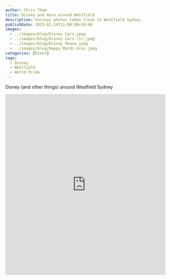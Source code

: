 ```yaml
---
author: Chris Tham
title: Disney and more around Westfield
description: Various photos taken close to Westfield Sydney
publishDate: 2023-02-24T11:00:00+10:00
images: 
  - ../images/blog/Disney Cars.jpeg
  - ../images/blog/Disney Cars (1).jpeg
  - ../images/blog/Disney Moana.jpeg
  - ../images/blog/Happy Mardi Gras.jpeg
categories: [Event]
tags:
  - Disney
  - Westfield
  - World Pride
---
```


Disney (and other things) around Westfield Sydney

<iframe src="https://www.facebook.com/plugins/post.php?href=https%3A%2F%2Fwww.facebook.com%2Fchris1.tham%2Fposts%2Fpfbid02w31LnbzpbUsx3GwuiUrnHGY6MtcWdRRHr8NSxVNz2Lhfjm6Uaptt9G1CVaK5cVysl&show_text=true&width=500" width="500" height="562" style="border:none;overflow:hidden" scrolling="no" frameborder="0" allowfullscreen="true" allow="autoplay; clipboard-write; encrypted-media; picture-in-picture; web-share"></iframe>
